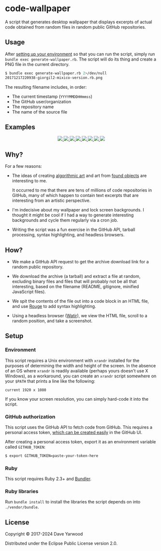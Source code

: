 # code-wallpaper

A script that generates desktop wallpaper that displays excerpts of actual code
obtained from random files in random public GitHub repositories.

## Usage

After [setting up your environment](#setup) so that you can run the script,
simply run `bundle exec generate-wallpaper.rb`. The script will do its thing and
create a PNG file in the current directory.

```bash
$ bundle exec generate-wallpaper.rb 2>/dev/null
20171217220938-giorgil2-mixico-version.rb.png
```

The resulting filename includes, in order:

* The current timestamp (`YYYYMMDDHHmmss`)
* The GitHub user/organization
* The repository name
* The name of the source file

## Examples

<center>

<a href="https://github.com/daveyarwood/code-wallpaper/blob/master/examples/20171217063126-johnnywang1991-RexInline-Rex::Inline::Base.3pm.png?raw=true">
  <img src="https://github.com/daveyarwood/code-wallpaper/blob/master/examples/20171217063126-johnnywang1991-RexInline-Rex::Inline::Base.3pm.png?raw=true" />
</a>

<a href="https://github.com/daveyarwood/code-wallpaper/blob/master/examples/20171217202947-infelane-starlight-1237648673995162093-i.csv.png?raw=true">
  <img src="https://github.com/daveyarwood/code-wallpaper/blob/master/examples/20171217202947-infelane-starlight-1237648673995162093-i.csv.png?raw=true" />
</a>

<a href="https://github.com/daveyarwood/code-wallpaper/blob/master/examples/20171217212626-benjaminr177-git-push33n-kitteh5.maow.png?raw=true">
  <img src="https://github.com/daveyarwood/code-wallpaper/blob/master/examples/20171217212626-benjaminr177-git-push33n-kitteh5.maow.png?raw=true" />
</a>

<a href="https://github.com/daveyarwood/code-wallpaper/blob/master/examples/20171217212641-Evyy-entwinedDev-twitterfeed.js.png?raw=true">
  <img src="https://github.com/daveyarwood/code-wallpaper/blob/master/examples/20171217212641-Evyy-entwinedDev-twitterfeed.js.png?raw=true" />
</a>

<a href="https://github.com/daveyarwood/code-wallpaper/blob/master/examples/20171217212858-doge-dog-dirtycow.github.io-pokemon.c.png?raw=true">
  <img src="https://github.com/daveyarwood/code-wallpaper/blob/master/examples/20171217212858-doge-dog-dirtycow.github.io-pokemon.c.png?raw=true" />
</a>

<a href="https://github.com/daveyarwood/code-wallpaper/blob/master/examples/20171217212934-ryanmrichard-Pulsar-Core-d-methionine.py.png?raw=true">
  <img src="https://github.com/daveyarwood/code-wallpaper/blob/master/examples/20171217212934-ryanmrichard-Pulsar-Core-d-methionine.py.png?raw=true" />
</a>

<a href="https://github.com/daveyarwood/code-wallpaper/blob/master/examples/20171217213449-suprabhatgurrala-gcd-coursera-project-UCI_HAR_Tidy.csv.png?raw=true">
  <img src="https://github.com/daveyarwood/code-wallpaper/blob/master/examples/20171217213449-suprabhatgurrala-gcd-coursera-project-UCI_HAR_Tidy.csv.png?raw=true" />
</a>

<a href="https://github.com/daveyarwood/code-wallpaper/blob/master/examples/20171217213845-ReekenX-jquery-cutetime-lt-translation-jquery.cutetime.settings.lt.js.png?raw=true">
  <img src="https://github.com/daveyarwood/code-wallpaper/blob/master/examples/20171217213845-ReekenX-jquery-cutetime-lt-translation-jquery.cutetime.settings.lt.js.png?raw=true" />
</a>

</center>

## Why?

For a few reasons:

* The ideas of creating [algorithmic
  art](https://en.wikipedia.org/wiki/Algorithmic_art) and art from [found
  objects](https://en.wikipedia.org/wiki/Found_object) are interesting to me.

  It occurred to me that there are tens of millions of code repositories in
  GitHub, many of which happen to contain text excerpts that are interesting
  from an artistic perspective.

* I'm indecisive about my wallpaper and lock screen backgrounds. I thought it
  might be cool if I had a way to generate interesting backgrounds and
  cycle them regularly via a cron job.

* Writing the script was a fun exercise in the GitHub API, tarball processing,
  syntax highlighting, and headless browsers.

## How?

* We make a GitHub API request to get the archive download link for a random
  public repository.

* We download the archive (a tarball) and extract a file at random, excluding
  binary files and files that will probably not be all that interesting, based
  on the filename (README, gitignore, minified JavaScript files).

* We spit the contents of the file out into a code block in an HTML file, and
  use [Rouge](https://github.com/jneen/rouge) to add syntax highlighting.

* Using a headless browser ([Watir](https://github.com/watir/watir)), we view
  the HTML file, scroll to a random position, and take a screenshot.

## Setup

### Environment

This script requires a Unix environment with `xrandr` installed for the purposes
of determining the width and height of the screen. In the absence of an OS where
`xrandr` is readily available (perhaps yours doesn't use X Windows), as a
workaround, you can create an `xrandr` script somewhere on your `$PATH` that
prints a line like the following:

```
current 1920 x 1080
```

If you know your screen resolution, you can simply hard-code it into the script.

### GitHub authorization

This script uses the GitHub API to fetch code from GitHub. This requires a
personal access token, [which can be created easily](https://help.github.com/articles/creating-a-personal-access-token-for-the-command-line/) in the GitHub UI.

After creating a personal access token, export it as an environment variable
called `GITHUB_TOKEN`:

```bash
$ export GITHUB_TOKEN=paste-your-token-here
```

### Ruby

This script requires Ruby 2.3+ and [Bundler](http://bundler.io/).

### Ruby libraries

Run `bundle install` to install the libraries the script depends on into
`./vendor/bundle`.

## License

Copyright © 2017-2024 Dave Yarwood

Distributed under the Eclipse Public License version 2.0.
